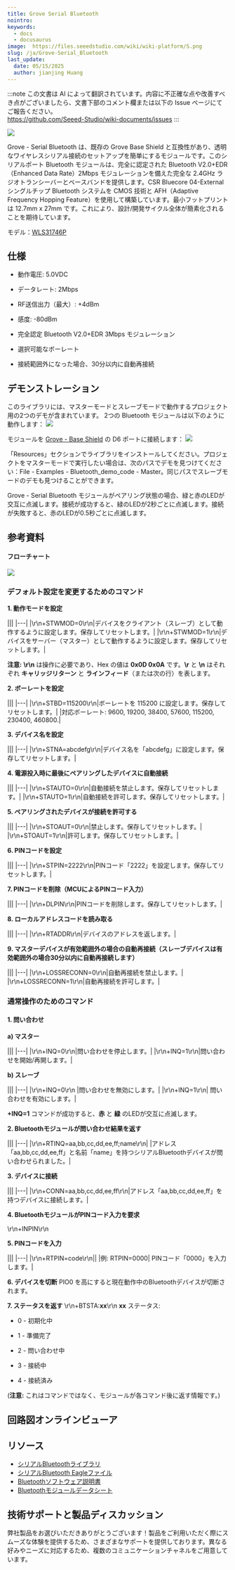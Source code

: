 ```yaml
---
title: Grove Serial Bluetooth
nointro:
keywords:
  - docs
  - docusaurus
image:  https://files.seeedstudio.com/wiki/wiki-platform/S.png
slug: /ja/Grove-Serial_Bluetooth
last_update:
  date: 05/15/2025
  author: jianjing Huang
---
```

:::note
この文書は AI によって翻訳されています。内容に不正確な点や改善すべき点がございましたら、文書下部のコメント欄または以下の Issue ページにてご報告ください。  
https://github.com/Seeed-Studio/wiki-documents/issues
:::

![](https://files.seeedstudio.com/wiki/Grove-Serial_Bluetooth/img/Twigbt00.jpg)

Grove - Serial Bluetooth は、既存の Grove Base Shield と互換性があり、透明なワイヤレスシリアル接続のセットアップを簡単にするモジュールです。このシリアルポート Bluetooth モジュールは、完全に認定された Bluetooth V2.0+EDR（Enhanced Data Rate）2Mbps モジュレーションを備えた完全な 2.4GHz ラジオトランシーバーとベースバンドを提供します。CSR Bluecore 04-External シングルチップ Bluetooth システムを CMOS 技術と AFH（Adaptive Frequency Hopping Feature）を使用して構築しています。最小フットプリントは 12.7mm x 27mm です。これにより、設計/開発サイクル全体が簡素化されることを期待しています。

モデル：[WLS31746P](https://www.seeedstudio.com/depot/grove-serial-bluetooth-p-795.html?cPath=139_142)

## 仕様 ##

- 動作電圧: 5.0VDC

- データレート: 2Mbps

- RF送信出力（最大）: +4dBm

- 感度: -80dBm

- 完全認定 Bluetooth V2.0+EDR 3Mbps モジュレーション

- 選択可能なボーレート

- 接続範囲外になった場合、30分以内に自動再接続

## デモンストレーション ##

このライブラリには、マスターモードとスレーブモードで動作するプロジェクト用の2つのデモが含まれています。
2つの Bluetooth モジュールは以下のように動作します：
![](https://files.seeedstudio.com/wiki/Grove-Serial_Bluetooth/img/Bluetooth-1.jpg)

モジュールを [Grove - Base Shield](https://seeeddoc.github.io/Grove-Base_Shield/) の D6 ポートに接続します：
![](https://files.seeedstudio.com/wiki/Grove-Serial_Bluetooth/img/Grove-Serial-Bluetooth.JPG)

「Resources」セクションでライブラリをインストールしてください。プロジェクトをマスターモードで実行したい場合は、次のパスでデモを見つけてください：File - Examples - Bluetooth_demo_code - Master。同じパスでスレーブモードのデモも見つけることができます。

Grove - Serial Bluetooth モジュールがペアリング状態の場合、緑と赤のLEDが交互に点滅します。接続が成功すると、緑のLEDが2秒ごとに点滅します。接続が失敗すると、赤のLEDが0.5秒ごとに点滅します。

## 参考資料 ##

#### フローチャート ####

![](https://files.seeedstudio.com/wiki/Grove-Serial_Bluetooth/img/Bluetooth-2.jpg)

### デフォルト設定を変更するためのコマンド ###

**1. 動作モードを設定**

|||
|---|
 |\r\n+STWMOD=0\r\n|デバイスをクライアント（スレーブ）として動作するように設定します。保存してリセットします。|
 |\r\n+STWMOD=1\r\n|デバイスをサーバー（マスター）として動作するように設定します。保存してリセットします。|

**注意:** **\r\n** は操作に必要であり、Hex の値は **0x0D 0x0A** です。**\r** と **\n** はそれぞれ **キャリッジリターン** と **ラインフィード**（または次の行）を表します。

**2. ボーレートを設定**

|||
|---|
 |\r\n+STBD=115200\r\n|ボーレートを 115200 に設定します。保存してリセットします。|
 |対応ボーレート: 9600, 19200, 38400, 57600, 115200, 230400, 460800.|

**3. デバイス名を設定**

|||
|---|
 |\r\n+STNA=abcdefg\r\n|デバイス名を「abcdefg」に設定します。保存してリセットします。|

**4. 電源投入時に最後にペアリングしたデバイスに自動接続**

|||
|---|
 |\r\n+STAUTO=0\r\n|自動接続を禁止します。保存してリセットします。|
 |\r\n+STAUTO=1\r\n|自動接続を許可します。保存してリセットします。|

**5. ペアリングされたデバイスが接続を許可する**

|||
|---|
 |\r\n+STOAUT=0\r\n|禁止します。保存してリセットします。|
 |\r\n+STOAUT=1\r\n|許可します。保存してリセットします。|

**6. PINコードを設定**

|||
|---|
 |\r\n+STPIN=2222\r\n|PINコード「2222」を設定します。保存してリセットします。|

**7. PINコードを削除（MCUによるPINコード入力）**

|||
|---|
 |\r\n+DLPIN\r\n|PINコードを削除します。保存してリセットします。|

**8. ローカルアドレスコードを読み取る**

|||
|---|
 |\r\n+RTADDR\r\n|デバイスのアドレスを返します。|

**9. マスターデバイスが有効範囲外の場合の自動再接続（スレーブデバイスは有効範囲外の場合30分以内に自動再接続します）**

|||
|---|
 |\r\n+LOSSRECONN=0\r\n|自動再接続を禁止します。|
 |\r\n+LOSSRECONN=1\r\n|自動再接続を許可します。|

### 通常操作のためのコマンド ###

#### 1. 問い合わせ

**a) マスター**

|||
|---|
 |\r\n+INQ=0\r\n|問い合わせを停止します。|
 |\r\n+INQ=1\r\n|問い合わせを開始/再開します。|

**b) スレーブ**

|||
|---|
|\r\n+INQ=0\r\n |問い合わせを無効にします。|
|\r\n+INQ=1\r\n| 問い合わせを有効にします。|

**+INQ=1** コマンドが成功すると、**赤** と **緑** のLEDが交互に点滅します。

**2. Bluetoothモジュールが問い合わせ結果を返す**

|||
|---|
 |\r\n+RTINQ=aa,bb,cc,dd,ee,ff;name\r\n|
 |アドレス「aa,bb,cc,dd,ee,ff」と名前「name」を持つシリアルBluetoothデバイスが問い合わせられました。|

**3. デバイスに接続**

|||
|---|
 |\r\n+CONN=aa,bb,cc,dd,ee,ff\r\n|アドレス「aa,bb,cc,dd,ee,ff」を持つデバイスに接続します。|

**4. BluetoothモジュールがPINコード入力を要求**

\r\n+INPIN\r\n

**5. PINコードを入力**

|||
|---|
 |\r\n+RTPIN=code\r\n||
 |例: RTPIN=0000| PINコード「0000」を入力します。|

**6. デバイスを切断** PIO0 を高にすると現在動作中のBluetoothデバイスが切断されます。

**7. ステータスを返す** \r\n+BTSTA:**xx**\r\n
**xx** ステータス:

- 0 - 初期化中

- 1 - 準備完了

- 2 - 問い合わせ中

- 3 - 接続中

- 4 - 接続済み

(**注意:** これはコマンドではなく、モジュールが各コマンド後に返す情報です。)

## 回路図オンラインビューア

<div className="altium-ecad-viewer" data-project-src="res/Grove-Serial_Bluetooth_eagle_file.zip" style={{borderRadius: '0px 0px 4px 4px', height: 500, borderStyle: 'solid', borderWidth: 1, borderColor: 'rgb(241, 241, 241)', overflow: 'hidden', maxWidth: 1280, maxHeight: 700, boxSizing: 'border-box'}}>
</div>

## リソース ##

- [シリアルBluetoothライブラリ](https://files.seeedstudio.com/wiki/Grove-Serial_Bluetooth/res/Bluetooth_demo_code.zip)
- [シリアルBluetooth Eagleファイル](https://files.seeedstudio.com/wiki/Grove-Serial_Bluetooth/res/Grove-Serial_Bluetooth_eagle_file.zip)
- [Bluetoothソフトウェア説明書](https://files.seeedstudio.com/wiki/Grove-Serial_Bluetooth/res/Bluetooth_Software_Instruction.pdf)
- [Bluetoothモジュールデータシート](https://files.seeedstudio.com/wiki/Grove-Serial_Bluetooth/res/Bluetooth_module.pdf)

## 技術サポートと製品ディスカッション

弊社製品をお選びいただきありがとうございます！製品をご利用いただく際にスムーズな体験を提供するため、さまざまなサポートを提供しております。異なる好みやニーズに対応するため、複数のコミュニケーションチャネルをご用意しています。

<div class="button_tech_support_container">
<a href="https://forum.seeedstudio.com/" class="button_forum"></a> 
<a href="https://www.seeedstudio.com/contacts" class="button_email"></a>
</div>

<div class="button_tech_support_container">
<a href="https://discord.gg/eWkprNDMU7" class="button_discord"></a> 
<a href="https://github.com/Seeed-Studio/wiki-documents/discussions/69" class="button_discussion"></a>
</div>